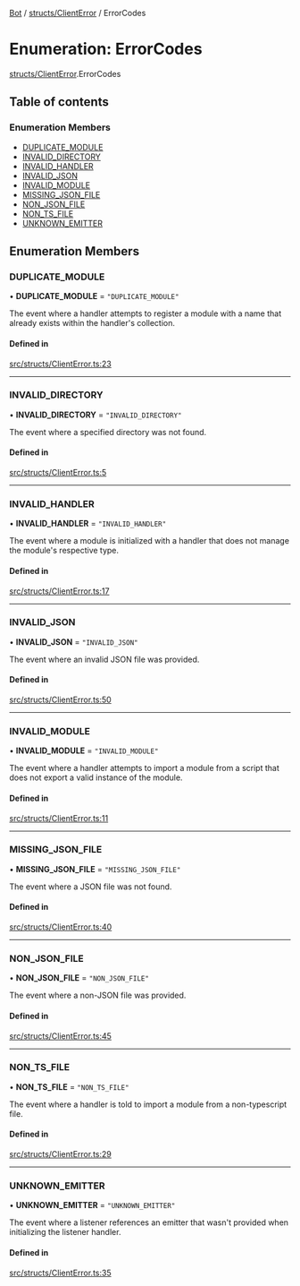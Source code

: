 [Bot](../README.md) / [structs/ClientError](../modules/structs_ClientError.md) / ErrorCodes

# Enumeration: ErrorCodes

[structs/ClientError](../modules/structs_ClientError.md).ErrorCodes

## Table of contents

### Enumeration Members

- [DUPLICATE\_MODULE](structs_ClientError.ErrorCodes.md#duplicate_module)
- [INVALID\_DIRECTORY](structs_ClientError.ErrorCodes.md#invalid_directory)
- [INVALID\_HANDLER](structs_ClientError.ErrorCodes.md#invalid_handler)
- [INVALID\_JSON](structs_ClientError.ErrorCodes.md#invalid_json)
- [INVALID\_MODULE](structs_ClientError.ErrorCodes.md#invalid_module)
- [MISSING\_JSON\_FILE](structs_ClientError.ErrorCodes.md#missing_json_file)
- [NON\_JSON\_FILE](structs_ClientError.ErrorCodes.md#non_json_file)
- [NON\_TS\_FILE](structs_ClientError.ErrorCodes.md#non_ts_file)
- [UNKNOWN\_EMITTER](structs_ClientError.ErrorCodes.md#unknown_emitter)

## Enumeration Members

### DUPLICATE\_MODULE

• **DUPLICATE\_MODULE** = ``"DUPLICATE_MODULE"``

The event where a handler attempts to register a module with a name that
already exists within the handler's collection.

#### Defined in

[src/structs/ClientError.ts:23](https://github.com/Norviah/bot/blob/2fe11d0/src/structs/ClientError.ts#L23)

___

### INVALID\_DIRECTORY

• **INVALID\_DIRECTORY** = ``"INVALID_DIRECTORY"``

The event where a specified directory was not found.

#### Defined in

[src/structs/ClientError.ts:5](https://github.com/Norviah/bot/blob/2fe11d0/src/structs/ClientError.ts#L5)

___

### INVALID\_HANDLER

• **INVALID\_HANDLER** = ``"INVALID_HANDLER"``

The event where a module is initialized with a handler that does not manage
the module's respective type.

#### Defined in

[src/structs/ClientError.ts:17](https://github.com/Norviah/bot/blob/2fe11d0/src/structs/ClientError.ts#L17)

___

### INVALID\_JSON

• **INVALID\_JSON** = ``"INVALID_JSON"``

The event where an invalid JSON file was provided.

#### Defined in

[src/structs/ClientError.ts:50](https://github.com/Norviah/bot/blob/2fe11d0/src/structs/ClientError.ts#L50)

___

### INVALID\_MODULE

• **INVALID\_MODULE** = ``"INVALID_MODULE"``

The event where a handler attempts to import a module from a script that
does not export a valid instance of the module.

#### Defined in

[src/structs/ClientError.ts:11](https://github.com/Norviah/bot/blob/2fe11d0/src/structs/ClientError.ts#L11)

___

### MISSING\_JSON\_FILE

• **MISSING\_JSON\_FILE** = ``"MISSING_JSON_FILE"``

The event where a JSON file was not found.

#### Defined in

[src/structs/ClientError.ts:40](https://github.com/Norviah/bot/blob/2fe11d0/src/structs/ClientError.ts#L40)

___

### NON\_JSON\_FILE

• **NON\_JSON\_FILE** = ``"NON_JSON_FILE"``

The event where a non-JSON file was provided.

#### Defined in

[src/structs/ClientError.ts:45](https://github.com/Norviah/bot/blob/2fe11d0/src/structs/ClientError.ts#L45)

___

### NON\_TS\_FILE

• **NON\_TS\_FILE** = ``"NON_TS_FILE"``

The event where a handler is told to import a module from a non-typescript
file.

#### Defined in

[src/structs/ClientError.ts:29](https://github.com/Norviah/bot/blob/2fe11d0/src/structs/ClientError.ts#L29)

___

### UNKNOWN\_EMITTER

• **UNKNOWN\_EMITTER** = ``"UNKNOWN_EMITTER"``

The event where a listener references an emitter that wasn't provided when
initializing the listener handler.

#### Defined in

[src/structs/ClientError.ts:35](https://github.com/Norviah/bot/blob/2fe11d0/src/structs/ClientError.ts#L35)
